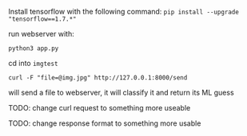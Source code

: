 Install tensorflow with the following command:
`pip install --upgrade "tensorflow==1.7.*"`

run webserver with:

`python3 app.py`

cd into `imgtest`

`curl -F "file=@img.jpg" http://127.0.0.1:8000/send`

will send a file to webserver, it will classify it and return its ML guess


TODO: change curl request to something more useable 

TODO: change response format to something more usable
